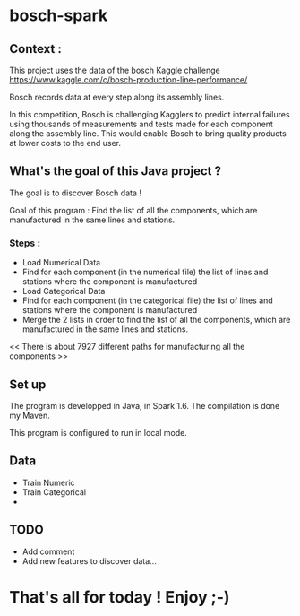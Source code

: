# bosch-spark

## Context :

This project uses the data of the bosch Kaggle challenge 
https://www.kaggle.com/c/bosch-production-line-performance/

Bosch records data at every step along its assembly lines.

In this competition, Bosch is challenging Kagglers to predict internal failures using thousands of measurements and tests made for each component along the assembly line. 
This would enable Bosch to bring quality products at lower costs to the end user.

## What's the goal of this Java project ?

The goal is to discover Bosch data !

Goal of this program : Find the list of all the components, which are manufactured in the same lines and stations.

### Steps :
  - Load Numerical Data
  - Find for each component (in the numerical file) the list of lines and stations where the component is manufactured
  - Load Categorical Data
  - Find for each component (in the categorical file) the list of lines and stations where the component is manufactured
  - Merge the 2 lists in order to find the list of all the components, which are manufactured in the same lines and stations.

<< There is about 7927 different paths for manufacturing all the components >>

## Set up

The program is developped in Java, in Spark 1.6.
The compilation is done my Maven.

This program is configured to run in local mode.

## Data
  - Train Numeric
  - Train Categorical
  - 
  
## TODO
  - Add comment
  - Add new features to discover data... 

# That's all for today ! Enjoy ;-)
